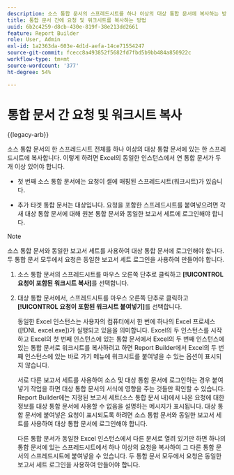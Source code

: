 ```yaml
---
description: 소스 통합 문서의 스프레드시트를 하나 이상의 대상 통합 문서에 복사하는 방법에 대해 알아봅니다.
title: 통합 문서 간에 요청 및 워크시트를 복사하는 방법
uuid: 6b2c4259-d8cb-430e-819f-38e213dd2661
feature: Report Builder
role: User, Admin
exl-id: 1a2363da-603e-4d1d-aefa-14ce71554247
source-git-commit: fcecc8a493852f5682fd7fbd5b9bb484a850922c
workflow-type: tm+mt
source-wordcount: '377'
ht-degree: 54%

---
```


# 통합 문서 간 요청 및 워크시트 복사

{{legacy-arb}}

소스 통합 문서의 한 스프레드시트 전체를 하나 이상의 대상 통합 문서에 있는 한 스프레드시트에 복사합니다. 이렇게 하려면 Excel의 동일한 인스턴스에서 연 통합 문서가 두 개 이상 있어야 합니다.

* 첫 번째 소스 통합 문서에는 요청이 셀에 매핑된 스프레드시트(워크시트)가 있습니다.

* 추가 타겟 통합 문서는 대상입니다. 요청을 포함한 스프레드시트를 붙여넣으려면 각 새 대상 통합 문서에 대해 원본 통합 문서와 동일한 보고서 세트에 로그인해야 합니다.

>[!NOTE]
>
>소스 통합 문서와 동일한 보고서 세트를 사용하여 대상 통합 문서에 로그인해야 합니다. 두 통합 문서 모두에서 요청은 동일한 보고서 세트 로그인을 사용하여 만들어야 합니다.

1. 소스 통합 문서의 스프레드시트를 마우스 오른쪽 단추로 클릭하고 **[!UICONTROL 요청이 포함된 워크시트 복사]**&#x200B;를 선택합니다.
1. 대상 통합 문서에서, 스프레드시트를 마우스 오른쪽 단추로 클릭하고 **[!UICONTROL 요청이 포함된 워크시트 붙여넣기]**&#x200B;를 선택합니다.

   동일한 Excel 인스턴스는 사용자의 컴퓨터에서 한 번에 하나의 Excel 프로세스([!DNL excel.exe])가 실행되고 있음을 의미합니다. Excel의 두 인스턴스를 시작하고 Excel의 첫 번째 인스턴스에 있는 통합 문서에서 Excel의 두 번째 인스턴스에 있는 통합 문서로 워크시트를 복사하려고 하면 Report Builder에서 Excel의 두 번째 인스턴스에 있는 바로 가기 메뉴에 워크시트를 붙여넣을 수 있는 옵션이 표시되지 않습니다.

   서로 다른 보고서 세트를 사용하여 소스 및 대상 통합 문서에 로그인하는 경우 붙여넣기 작업을 하면 대상 통합 문서의 서식에 영향을 주는 것들만 확인할 수 있습니다. Report Builder에는 지정된 보고서 세트(소스 통합 문서 내)에서 나온 요청에 대한 정보를 대상 통합 문서에 사용할 수 없음을 설명하는 메시지가 표시됩니다. 대상 통합 문서에 붙여넣은 요청이 표시되도록 하려면 소스 통합 문서와 동일한 보고서 세트를 사용하여 대상 통합 문서에 로그인해야 합니다.

   다른 통합 문서가 동일한 Excel 인스턴스에서 다른 문서로 열려 있기만 하면 하나의 통합 문서에 있는 스프레드시트에서 하나 이상의 요청을 복사하여 그 다른 통합 문서의 스프레드시트에 붙여넣을 수 있습니다. 두 통합 문서 모두에서 요청은 동일한 보고서 세트 로그인을 사용하여 만들어야 합니다.
